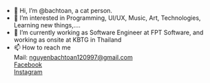 - 👋 Hi, I’m @bachtoan, a cat person.
- 👀 I’m interested in Programming, UI/UX, Music, Art, Technologies, Learning new things,....
- 🌱 I’m currently working as Software Engineer at FPT Software, and working as onsite at KBTG in Thailand
- 📫 How to reach me\
Mail: nguyenbachtoan120997@gmail.com\
[Facebook](https://www.facebook.com/toan.nguyenbach) \
[Instagram](https://www.instagram.com/imyourcoffee) 

<!---
bachtoan/bachtoan is a ✨ special ✨ repository because its `README.md` (this file) appears on your GitHub profile.
You can click the Preview link to take a look at your changes.
--->
